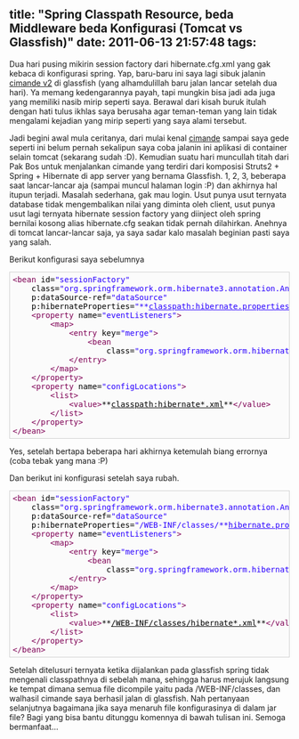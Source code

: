 title: "Spring Classpath Resource, beda Middleware beda Konfigurasi (Tomcat vs Glassfish)"
date: 2011-06-13 21:57:48
tags:
---

Dua hari pusing mikirin session factory dari hibernate.cfg.xml yang gak kebaca di konfigurasi spring. Yap, baru-baru ini saya lagi sibuk jalanin [cimande v2](http://java.net/projects/cimande/) di glassfish (yang alhamdulillah baru jalan lancar setelah dua hari). Ya memang kedengarannya payah, tapi mungkin bisa jadi ada juga yang memiliki nasib mirip seperti saya. Berawal dari kisah buruk itulah dengan hati tulus ikhlas saya berusaha agar teman-teman yang lain tidak mengalami kejadian yang mirip seperti yang saya alami tersebut.

Jadi begini awal mula ceritanya, dari mulai kenal [cimande](http://java.net/projects/cimande/) sampai saya gede seperti ini belum pernah sekalipun saya coba jalanin ini aplikasi di container selain tomcat (sekarang sudah :D). Kemudian suatu hari muncullah titah dari Pak Bos untuk menjalankan cimande yang terdiri dari komposisi Struts2 + Spring + Hibernate di app server yang bernama Glassfish. 1, 2, 3, beberapa saat lancar-lancar aja (sampai muncul halaman login :P) dan akhirnya hal itupun terjadi. Masalah sederhana, gak mau login. Usut punya usut ternyata database tidak mengembalikan nilai yang diminta oleh client, usut punya usut lagi ternyata hibernate session factory yang diinject oleh spring bernilai kosong alias hibernate.cfg seakan tidak pernah dilahirkan. Anehnya di tomcat lancar-lancar saja, ya saya sadar kalo masalah beginian pasti saya yang salah.

Berikut konfigurasi saya sebelumnya

<pre style="color:#000000;background:#fbfbfb;padding:5px;border:#cecece 1px solid;overflow:auto;"><span style=" color:#7f0055; background-color:#fbfbfb;">&lt;bean</span><span style=" color:#000000; background-color:#fbfbfb;"> id=</span><span style=" color:#2a00ff; background-color:#fbfbfb;">&quot;sessionFactory&quot;</span><span style=" color:#000000; background-color:#fbfbfb;">
    class=</span><span style=" color:#2a00ff; background-color:#fbfbfb;">&quot;org.springframework.orm.hibernate3.annotation.AnnotationSessionFactoryBean&quot;</span><span style=" color:#000000; background-color:#fbfbfb;">
    p:dataSource-ref=</span><span style=" color:#2a00ff; background-color:#fbfbfb;">&quot;dataSource&quot;</span><span style=" color:#000000; background-color:#fbfbfb;">
    p:hibernateProperties=</span><span style=" color:#2a00ff; background-color:#fbfbfb;">&quot;</span><span style=" color:#2a00ff; background-color:#fbfbfb;">**<u>classpath:hibernate.properties</u>**</span><span style=" color:#2a00ff; background-color:#fbfbfb;">&quot;</span><span style=" color:#7f0055; background-color:#fbfbfb;">&gt;</span><span style=" color:#000000; background-color:#fbfbfb;">
    </span><span style=" color:#7f0055; background-color:#fbfbfb;">&lt;property</span><span style=" color:#000000; background-color:#fbfbfb;"> name=</span><span style=" color:#2a00ff; background-color:#fbfbfb;">&quot;eventListeners&quot;</span><span style=" color:#7f0055; background-color:#fbfbfb;">&gt;</span><span style=" color:#000000; background-color:#fbfbfb;">
        </span><span style=" color:#7f0055; background-color:#fbfbfb;">&lt;map&gt;</span><span style=" color:#000000; background-color:#fbfbfb;">
            </span><span style=" color:#7f0055; background-color:#fbfbfb;">&lt;entry</span><span style=" color:#000000; background-color:#fbfbfb;"> key=</span><span style=" color:#2a00ff; background-color:#fbfbfb;">&quot;merge&quot;</span><span style=" color:#7f0055; background-color:#fbfbfb;">&gt;</span><span style=" color:#000000; background-color:#fbfbfb;">
                </span><span style=" color:#7f0055; background-color:#fbfbfb;">&lt;bean</span><span style=" color:#000000; background-color:#fbfbfb;">
                    class=</span><span style=" color:#2a00ff; background-color:#fbfbfb;">&quot;org.springframework.orm.hibernate3.support.IdTransferringMergeEventListener&quot;</span><span style=" color:#000000; background-color:#fbfbfb;"> </span><span style=" color:#7f0055; background-color:#fbfbfb;">/&gt;</span><span style=" color:#000000; background-color:#fbfbfb;">
            </span><span style=" color:#7f0055; background-color:#fbfbfb;">&lt;/entry&gt;</span><span style=" color:#000000; background-color:#fbfbfb;">
        </span><span style=" color:#7f0055; background-color:#fbfbfb;">&lt;/map&gt;</span><span style=" color:#000000; background-color:#fbfbfb;">
    </span><span style=" color:#7f0055; background-color:#fbfbfb;">&lt;/property&gt;</span><span style=" color:#000000; background-color:#fbfbfb;">
    </span><span style=" color:#7f0055; background-color:#fbfbfb;">&lt;property</span><span style=" color:#000000; background-color:#fbfbfb;"> name=</span><span style=" color:#2a00ff; background-color:#fbfbfb;">&quot;configLocations&quot;</span><span style=" color:#7f0055; background-color:#fbfbfb;">&gt;</span><span style=" color:#000000; background-color:#fbfbfb;">
        </span><span style=" color:#7f0055; background-color:#fbfbfb;">&lt;list&gt;</span><span style=" color:#000000; background-color:#fbfbfb;">
            </span><span style=" color:#7f0055; background-color:#fbfbfb;">&lt;value&gt;</span><span style=" color:#000000; background-color:#fbfbfb;">**<u>classpath:hibernate*.xml</u>**</span><span style=" color:#7f0055; background-color:#fbfbfb;">&lt;/value&gt;</span><span style=" color:#000000; background-color:#fbfbfb;">
        </span><span style=" color:#7f0055; background-color:#fbfbfb;">&lt;/list&gt;</span><span style=" color:#000000; background-color:#fbfbfb;">
    </span><span style=" color:#7f0055; background-color:#fbfbfb;">&lt;/property&gt;</span><span style=" color:#000000; background-color:#fbfbfb;">
</span><span style=" color:#7f0055; background-color:#fbfbfb;">&lt;/bean&gt;</span><span style=" color:#000000; background-color:#fbfbfb;">
</span></pre>

Yes, setelah bertapa beberapa hari akhirnya ketemulah biang errornya (coba tebak yang mana :P)

Dan berikut ini konfigurasi setelah saya rubah.

<pre style="color:#000000;background:#fbfbfb;padding:5px;border:#cecece 1px solid;overflow:auto;"><span style=" color:#7f0055; background-color:#fbfbfb;">&lt;bean</span><span style=" color:#000000; background-color:#fbfbfb;"> id=</span><span style=" color:#2a00ff; background-color:#fbfbfb;">&quot;sessionFactory&quot;</span><span style=" color:#000000; background-color:#fbfbfb;">
    class=</span><span style=" color:#2a00ff; background-color:#fbfbfb;">&quot;org.springframework.orm.hibernate3.annotation.AnnotationSessionFactoryBean&quot;</span><span style=" color:#000000; background-color:#fbfbfb;">
    p:dataSource-ref=</span><span style=" color:#2a00ff; background-color:#fbfbfb;">&quot;dataSource&quot;</span><span style=" color:#000000; background-color:#fbfbfb;">
    p:hibernateProperties=</span><span style=" color:#2a00ff; background-color:#fbfbfb;">&quot;/WEB-INF/classes/</span><span style=" color:#2a00ff; background-color:#fbfbfb;">**<u>hibernate.properties</u>**</span><span style=" color:#2a00ff; background-color:#fbfbfb;">&quot;</span><span style=" color:#7f0055; background-color:#fbfbfb;">&gt;</span><span style=" color:#000000; background-color:#fbfbfb;">
    </span><span style=" color:#7f0055; background-color:#fbfbfb;">&lt;property</span><span style=" color:#000000; background-color:#fbfbfb;"> name=</span><span style=" color:#2a00ff; background-color:#fbfbfb;">&quot;eventListeners&quot;</span><span style=" color:#7f0055; background-color:#fbfbfb;">&gt;</span><span style=" color:#000000; background-color:#fbfbfb;">
        </span><span style=" color:#7f0055; background-color:#fbfbfb;">&lt;map&gt;</span><span style=" color:#000000; background-color:#fbfbfb;">
            </span><span style=" color:#7f0055; background-color:#fbfbfb;">&lt;entry</span><span style=" color:#000000; background-color:#fbfbfb;"> key=</span><span style=" color:#2a00ff; background-color:#fbfbfb;">&quot;merge&quot;</span><span style=" color:#7f0055; background-color:#fbfbfb;">&gt;</span><span style=" color:#000000; background-color:#fbfbfb;">
                </span><span style=" color:#7f0055; background-color:#fbfbfb;">&lt;bean</span><span style=" color:#000000; background-color:#fbfbfb;">
                    class=</span><span style=" color:#2a00ff; background-color:#fbfbfb;">&quot;org.springframework.orm.hibernate3.support.IdTransferringMergeEventListener&quot;</span><span style=" color:#000000; background-color:#fbfbfb;"> </span><span style=" color:#7f0055; background-color:#fbfbfb;">/&gt;</span><span style=" color:#000000; background-color:#fbfbfb;">
            </span><span style=" color:#7f0055; background-color:#fbfbfb;">&lt;/entry&gt;</span><span style=" color:#000000; background-color:#fbfbfb;">
        </span><span style=" color:#7f0055; background-color:#fbfbfb;">&lt;/map&gt;</span><span style=" color:#000000; background-color:#fbfbfb;">
    </span><span style=" color:#7f0055; background-color:#fbfbfb;">&lt;/property&gt;</span><span style=" color:#000000; background-color:#fbfbfb;">
    </span><span style=" color:#7f0055; background-color:#fbfbfb;">&lt;property</span><span style=" color:#000000; background-color:#fbfbfb;"> name=</span><span style=" color:#2a00ff; background-color:#fbfbfb;">&quot;configLocations&quot;</span><span style=" color:#7f0055; background-color:#fbfbfb;">&gt;</span><span style=" color:#000000; background-color:#fbfbfb;">
        </span><span style=" color:#7f0055; background-color:#fbfbfb;">&lt;list&gt;</span><span style=" color:#000000; background-color:#fbfbfb;">
            </span><span style=" color:#7f0055; background-color:#fbfbfb;">&lt;value&gt;</span><span style=" color:#000000; background-color:#fbfbfb;">**<u>/WEB-INF/classes/hibernate*.xml</u>**</span><span style=" color:#7f0055; background-color:#fbfbfb;">&lt;/value&gt;</span><span style=" color:#000000; background-color:#fbfbfb;">
        </span><span style=" color:#7f0055; background-color:#fbfbfb;">&lt;/list&gt;</span><span style=" color:#000000; background-color:#fbfbfb;">
    </span><span style=" color:#7f0055; background-color:#fbfbfb;">&lt;/property&gt;</span><span style=" color:#000000; background-color:#fbfbfb;">
</span><span style=" color:#7f0055; background-color:#fbfbfb;">&lt;/bean&gt;</span><span style=" color:#000000; background-color:#fbfbfb;">
</span></pre>

Setelah ditelusuri ternyata ketika dijalankan pada glassfish spring tidak mengenali classpathnya di sebelah mana, sehingga harus merujuk langsung ke tempat dimana semua file dicompile yaitu pada /WEB-INF/classes, dan walhasil cimande saya berhasil jalan di glassfish. Nah pertanyaan selanjutnya bagaimana jika saya menaruh file konfigurasinya di dalam jar file? Bagi yang bisa bantu ditunggu komennya di bawah tulisan ini. Semoga bermanfaat...